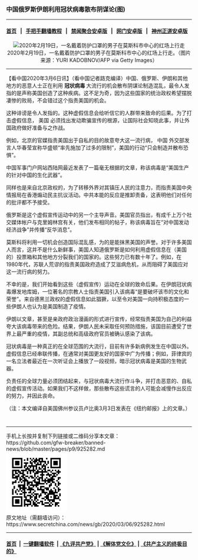 ### 中国俄罗斯伊朗利用冠状病毒散布阴谋论(图)
------------------------

#### [首页](https://github.com/gfw-breaker/banned-news/blob/master/README.md) &nbsp;&nbsp;|&nbsp;&nbsp; [手把手翻墙教程](https://github.com/gfw-breaker/guides/wiki) &nbsp;&nbsp;|&nbsp;&nbsp; [禁闻聚合安卓版](https://github.com/gfw-breaker/bn-android) &nbsp;&nbsp;|&nbsp;&nbsp; [网门安卓版](https://github.com/oGate2/oGate) &nbsp;&nbsp;|&nbsp;&nbsp; [神州正道安卓版](https://github.com/SzzdOgate/update) 



<div class="article_right" style="fone-color:#000">
 <p style="text-align: center;">
  <img alt="2020年2月19日，一名戴着防护口罩的男子在莫斯科市中心的红场上行走" src="//img3.secretchina.com/pic/2020/3-6/p2641791a690705262-ss.jpg" style="height:387px; width:600px"/>
  <br>
   2020年2月19日，一名戴着防护口罩的男子在莫斯科市中心的红场上行走。（图片来源：YURI KADOBNOV/AFP via Getty Images）
   <span id="hideid" name="hideid" style="color:red;display:none;">
    <span href="https://www.secretchina.com">
    </span>
   </span>
  </br>
 </p>
 <div id="txt-mid1-t21-2017">
  

---


  </div>
 </div>
 <p>
  【看中国2020年3月6日讯】（看中国记者路克编译）中国、俄罗斯、伊朗和其他地方的恶意人士正在利用
  <strong>
   <span href="https://www.secretchina.com/news/gb/tag/冠状病毒" target="_blank">
    冠状病毒
   </span>
  </strong>
  大流行的机会散布阴谋论制造混乱，最令人发指的是声称美国创造了这种疾病。这不足为奇，因为这些国家的统治政权希望摆脱凄惨的败局，不会错过这个指责美国的机会。
  <span id="hideid" name="hideid" style="color:red;display:none;">
   <span href="https://www.secretchina.com">
   </span>
  </span>
 </p>
 <p>
  这种诽谤是令人发指的。这种虚假信息会给听信它的人群带来致命的后果。为了打击虚假信息，
  <span href="https://www.secretchina.com/news/gb/tag/美国" target="_blank">
   美国
  </span>
  必须找出发动欺骗宣传的根源，让国际社会知晓此事，并让外国政府做好准备与之作战。
 </p>
 <p>
  例如，北京的官媒指责美国出于自私的目的故意夸大这一流行病，
  <span href="https://www.secretchina.com/news/gb/tag/中国" target="_blank">
   中国
  </span>
  外交部发言人华春莹宣称华盛顿“率先施加了过多的限制”，美国的行动“只会制造并散布恐惧”。
 </p>
 <p>
  中国军事门户网站西陆网最近发表了一篇毫无根据的文章，称该病毒是“美国生产的针对中国的生化武器”。
 </p>
 <p>
  同样也是来自北京政权的，为了转移外界对其镇压人民的注意力，而指责美国中央情报局在香港煽动民主抗议活动。中共本能的反应是推卸责备，这表明他们对任何的批评都不予接受。
 </p>
 <p>
  俄罗斯是这个虚假宣传运动中的另一个主导声音。美国官员指出，有成千上万个社交媒体帐户与克里姆林宫有关，他们发布相同的帖子，称该病毒旨在“对中国发动经济战争”并传播“反华消息”。
 </p>
 <p>
  莫斯科将利用一切机会创造国际混乱感，为的是能抹黑美国的声誉。对于许多美国人而言，这并不是什么新鲜事，美国人知道俄罗斯是如何利用虚假信息在（美国的）投票箱和其他地方分裂我们的国家的。这些努力已有数十年了。例如，在1980年代，苏联人荒谬的指责美国政府造成了艾滋病危机，从而阻碍了美国应对这一流行病的努力。
 </p>
 <p>
  不幸的是，我们开始看到这些（虚假宣传）运动在全球的致命后果。在伊朗冠状病毒爆发地库姆，一位著名的宗教人士指责美国引入该病毒“是要破坏该市的文化和荣誉”。来自德黑兰政权的虚假信息如此猖獗，以至令对美国一向持积极态度的一些伊朗人也认为是美国制造了疫情。
 </p>
 <p>
  伊朗以文章，甚至是亲政府政治漫画的形式进行宣传，经常指责美国为自己的利益夸大该病毒带来的危险。结果，伊朗人民未采取任何预防措施，该国目前遭受了世界上最严重的疫情，其副总统和高级政府官员被确认感染了该病。
 </p>
 <p>
  冠状病毒是一种真正的在全球范围的大流行，目前有许多新病例发生在中国以外。虚假信息已经串联传播，在通常对美国更友好的国家中广为传播；例如，菲律宾的一名立法者最近在一次听证会上播放了一段视频，暗示冠状病毒是美国的生物武器。
 </p>
 <p>
  负责任的全球力量必须团结起来，与冠状病毒大流行作斗争，并打击恶意的、自私的虚假宣传活动。如果我们不这样做，那些散布这些谎言的人可能会减慢作出反应的努力，并因此丧命。
 </p>
 <p>
  （注：本文编译自美国佛州参议员卢比奥3月3日发表在《纽约邮报》上的文章。）
  <center>
   <div>
    <div id="txt-mid2-t22-2017" style="display: block;  max-height: 351px;  overflow: hidden;">
     <div id="SC-21xxx">
     </div>
     <ins class="adsbygoogle" data-ad-client="ca-pub-1276641434651360" data-ad-format="auto" data-ad-slot="4301710469" data-full-width-responsive="true" style="display:block">
     </ins>
    </div>
   </div>
  </center>
  <div style="padding-top:12px;">
  </div>
 </p>
</div>

<hr/>
手机上长按并复制下列链接或二维码分享本文章：<br/>
https://github.com/gfw-breaker/banned-news/blob/master/pages/p9/925282.md <br/>
<a href='https://github.com/gfw-breaker/banned-news/blob/master/pages/p9/925282.md'><img src='https://github.com/gfw-breaker/banned-news/blob/master/pages/p9/925282.md.png'/></a> <br/>
原文地址（需翻墙访问）：https://www.secretchina.com/news/gb/2020/03/06/925282.html


------------------------
#### [首页](https://github.com/gfw-breaker/banned-news/blob/master/README.md) &nbsp;|&nbsp; [一键翻墙软件](https://github.com/gfw-breaker/nogfw/blob/master/README.md) &nbsp;| [《九评共产党》](https://github.com/gfw-breaker/9ping.md/blob/master/README.md#九评之一评共产党是什么) | [《解体党文化》](https://github.com/gfw-breaker/jtdwh.md/blob/master/README.md) | [《共产主义的终极目的》](https://github.com/gfw-breaker/gczydzjmd.md/blob/master/README.md)


<img src='http://gfw-breaker.win/banned-news/pages/p9/925282.md' width='0px' height='0px'/>